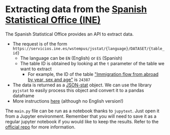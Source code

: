 # Extracting data from the [Spanish Statistical Office (INE)](https://www.ine.es/en/index.htm)

The Spanish Statistical Office provides an API to extract data.
- The request is of the form `https://servicios.ine.es/wstempus/jsstat/{language}/DATASET/{table_id}`
    - The language can be `EN` (English) or `ES` (Spanish)
    - The table ID is obtained by looking at the `t` parameter of the table we want to extract
        - For example, the ID of the table ["Immigration flow from abroad by year, sex and age"](https://www.ine.es/jaxiT3/Tabla.htm?t=24387&L=1) is `24387`
- The data is returned as a [JSON-stat](https://json-stat.org) object. We can use the library `pyjstat` to easily process this object and convert it to a pandas dataframe
- More instructions [here](https://www.ine.es/dyngs/DataLab/en/manual.html?cid=1259945948447) (although no English version!)

The `main.py` file can be run as a notebook thanks to `jupytext`. Just open it from a Jupyter environment. Remember that you will need to save it as a regular jupyter notebook if you would like to keep the results. Refer to the [official repo](https://github.com/mwouts/jupytext) for more information.
